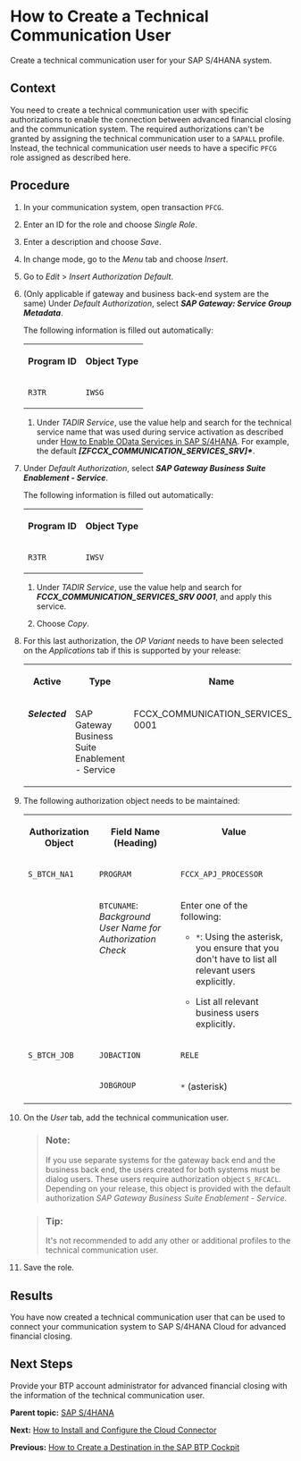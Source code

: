 <!-- loioc4a9b51a49c5411eadeb7f7208b6b9cc -->

# How to Create a Technical Communication User

Create a technical communication user for your SAP S/4HANA system.



## Context

You need to create a technical communication user with specific authorizations to enable the connection between advanced financial closing and the communication system. The required authorizations can't be granted by assigning the technical communication user to a `SAPALL` profile. Instead, the technical communication user needs to have a specific `PFCG` role assigned as described here.



## Procedure

1.  In your communication system, open transaction `PFCG`.

2.  Enter an ID for the role and choose *Single Role*.

3.  Enter a description and choose *Save*.

4.  In change mode, go to the *Menu* tab and choose *Insert*.

5.  Go to *Edit* \> *Insert Authorization Default*.

6.  \(Only applicable if gateway and business back-end system are the same\) Under *Default Authorization*, select ***SAP Gateway: Service Group Metadata***.

    The following information is filled out automatically:


    <table>
    <tr>
    <th valign="top">

    Program ID


    
    </th>
    <th valign="top">

    Object Type


    
    </th>
    </tr>
    <tr>
    <td valign="top">

    `R3TR`


    
    </td>
    <td valign="top">

    `IWSG`


    
    </td>
    </tr>
    </table>
    
    1.  Under *TADIR Service*, use the value help and search for the technical service name that was used during service activation as described under [How to Enable OData Services in SAP S/4HANA](How_to_Enable_OData_Services_in_SAP_S4HANA_fb5fe06.md). For example, the default *****\[ZFCCX\_COMMUNICATION\_SERVICES\_SRV\]\******.


7.  Under *Default Authorization*, select ***SAP Gateway Business Suite Enablement - Service***.

    The following information is filled out automatically:


    <table>
    <tr>
    <th valign="top">

    Program ID


    
    </th>
    <th valign="top">

    Object Type


    
    </th>
    </tr>
    <tr>
    <td valign="top">

    `R3TR`


    
    </td>
    <td valign="top">

    `IWSV`


    
    </td>
    </tr>
    </table>
    
    1.  Under *TADIR Service*, use the value help and search for ***FCCX\_COMMUNICATION\_SERVICES\_SRV 0001***, and apply this service.

    2.  Choose *Copy*.


8.  For this last authorization, the *OP Variant* needs to have been selected on the *Applications* tab if this is supported by your release:


    <table>
    <tr>
    <th valign="top">

    Active


    
    </th>
    <th valign="top">

    Type


    
    </th>
    <th valign="top">

    Name


    
    </th>
    <th valign="top">

    Variant


    
    </th>
    <th valign="top">

    Description


    
    </th>
    </tr>
    <tr>
    <td valign="top">

    ***Selected***


    
    </td>
    <td valign="top">

    SAP Gateway Business Suite Enablement - Service


    
    </td>
    <td valign="top">

    FCCX\_COMMUNICATION\_SERVICES\_SRV 0001


    
    </td>
    <td valign="top">

    FCCX\_COMMUNICATION\_SERVICES\_SRVO


    
    </td>
    <td valign="top">

    `OP Variant`


    
    </td>
    </tr>
    </table>
    
9.  The following authorization object needs to be maintained:


    <table>
    <tr>
    <th valign="top">

    Authorization Object


    
    </th>
    <th valign="top">

    Field Name \(Heading\)


    
    </th>
    <th valign="top">

    Value


    
    </th>
    </tr>
    <tr>
    <td valign="top" rowspan="2">

    `S_BTCH_NA1`


    
    </td>
    <td valign="top">

    `PROGRAM`


    
    </td>
    <td valign="top">

    `FCCX_APJ_PROCESSOR`


    
    </td>
    </tr>
    <tr>
    <td valign="top">

    `BTCUNAME`: *Background User Name for Authorization Check*


    
    </td>
    <td valign="top">

    Enter one of the following:

    -   `*`: Using the asterisk, you ensure that you don't have to list all relevant users explicitly.

    -   List all relevant business users explicitly.



    
    </td>
    </tr>
    <tr>
    <td valign="top" rowspan="2">

    `S_BTCH_JOB`


    
    </td>
    <td valign="top">

    `JOBACTION`


    
    </td>
    <td valign="top">

    `RELE`


    
    </td>
    </tr>
    <tr>
    <td valign="top">

    `JOBGROUP`


    
    </td>
    <td valign="top">

    `*` \(asterisk\)


    
    </td>
    </tr>
    </table>
    
10. On the *User* tab, add the technical communication user.

    > ### Note:  
    > If you use separate systems for the gateway back end and the business back end, the users created for both systems must be dialog users. These users require authorization object `S_RFCACL`. Depending on your release, this object is provided with the default authorization *SAP Gateway Business Suite Enablement - Service*.

    > ### Tip:  
    > It's not recommended to add any other or additional profiles to the technical communication user.

11. Save the role.




<a name="loioc4a9b51a49c5411eadeb7f7208b6b9cc__result_ktt_rxz_4pb"/>

## Results

You have now created a technical communication user that can be used to connect your communication system to SAP S/4HANA Cloud for advanced financial closing.



<a name="loioc4a9b51a49c5411eadeb7f7208b6b9cc__postreq_n4n_hqz_4pb"/>

## Next Steps

Provide your BTP account administrator for advanced financial closing with the information of the technical communication user.

**Parent topic:** [SAP S/4HANA](SAP_S4HANA_15a3a5b.md "Perform the following steps to connect SAP S/4HANA Cloud for advanced financial closing to your SAP S/4HANA system. Perform the last two steps only if they apply to your use case.")

**Next:** [How to Install and Configure the Cloud Connector](How_to_Install_and_Configure_the_Cloud_Connector_4cf0fb0.md "If you want to connect to SAP S/4HANA, you need to install and configure the Cloud Connector as additional software.")

**Previous:** [How to Create a Destination in the SAP BTP Cockpit](How_to_Create_a_Destination_in_the_SAP_BTP_Cockpit_5c2b2f0.md "Create a destination for your SAP S/4HANA system in your SAP BTP cockpit.")

